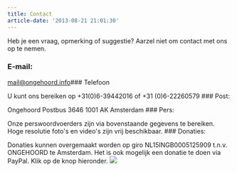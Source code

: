 ```yaml
---
title: Contact
article-date: '2013-08-21 21:01:30'
---
```


Heb je een vraag, opmerking of suggestie? Aarzel niet om contact met ons op te nemen.

### E-mail:

<mail@ongehoord.info>### Telefoon

U kunt ons bereiken op +31(0)6-39442016 of +31 (0)6-22260579 ### Post:

Ongehoord Postbus 3646 1001 AK Amsterdam ### Pers:

Onze perswoordvoerders zijn via bovenstaande gegevens te bereiken. Hoge resolutie foto's en video's zijn vrij beschikbaar. ### Donaties:

Donaties kunnen overgemaakt worden op giro NL15INGB0005125909 t.n.v. ONGEHOORD te Amsterdam. Het is ook mogelijk een donatie te doen via PayPal. Klik op de knop hieronder. ![](https://www.paypalobjects.com/nl_NL/i/scr/pixel.gif)